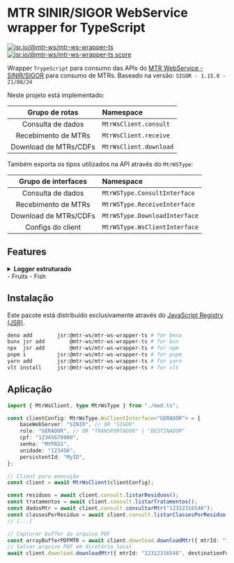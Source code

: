 # MTR SINIR/SIGOR WebService wrapper for TypeScript

[![jsr.io/@mtr-ws/mtr-ws-wrapper-ts](https://jsr.io/badges/@mtr-ws/mtr-ws-wrapper-ts)](https://jsr.io/@mtr-ws/mtr-ws-wrapper-ts)
[![jsr.io/@mtr-ws/mtr-ws-wrapper-ts score](https://jsr.io/badges/@mtr-ws/mtr-ws-wrapper-ts/score)](https://jsr.io/@mtr-ws/mtr-ws-wrapper-ts)

Wrapper `TrypeScript` para consumo das APIs do [MTR WebService - SINIR/SIGOR](https://cetesb.sp.gov.br/sigor-mtr/web-service/) para consumo de MTRs.
Baseado na versão: `SIGOR - 1.15.0 - 21/08/24`

Neste projeto está implementado:

|    Grupo de rotas     | Namespace              |
| :-------------------: | :--------------------- |
|   Consulta de dados   | `MtrWsClient.consult`  |
|  Recebimento de MTRs  | `MtrWsClient.receive`  |
| Download de MTRs/CDFs | `MtrWsClient.download` |

Também exporta os tipos utilizados na API através do `MtrWSType`:

|  Grupo de interfaces  | Namespace                     |
| :-------------------: | :---------------------------- |
|   Consulta de dados   | `MtrWSType.ConsultInterface`  |
|  Recebimento de MTRs  | `MtrWSType.ReceiveInterface`  |
| Download de MTRs/CDFs | `MtrWSType.DownloadInterface` |
|   Configs do client   | `MtrWSType.WsClientInterface` |

## Features

<details><summary><strong>Logger estruturado</strong></summary>

- Estruturação utilizando [LogTape](https://logtape.org/manual/start)
- Tag principal: `mtr-ws-wrapper-ts`
      <details><summary>Configuração sugerida</summary>

```ts
import { configure, getConsoleSink } from "@logtape/logtape";
import { getOpenTelemetrySink } from "@logtape/otel";
import { prettyFormatter } from "@logtape/pretty";

await configure({
    sinks: {
        console: getConsoleSink({ formatter: prettyFormatter }),
        otel: getOpenTelemetrySink(),
    },
    loggers: [
        {
            category: ["mtr-ws-wrapper-ts"],
            lowestLevel: "info",
            sinks: ["console"],
        },
        {
            category: [],
            lowestLevel: "debug",
            sinks: ["otel"],
        },
    ],
});
```

</details>
- Fruits
- Fish

</details>

## Instalação

Este pacote está distribuído exclusivamente através do [JavaScript Registry (JSR)](https://jsr.io/@mtr-ws/mtr-ws-wrapper-ts).

```bash
deno add        jsr:@mtr-ws/mtr-ws-wrapper-ts # for Deno
bunx jsr add        @mtr-ws/mtr-ws-wrapper-ts # for bun
npx  jsr add        @mtr-ws/mtr-ws-wrapper-ts # for npm
pnpm i          jsr:@mtr-ws/mtr-ws-wrapper-ts # for pnpm
yarn add        jsr:@mtr-ws/mtr-ws-wrapper-ts # for yarn
vlt install     jsr:@mtr-ws/mtr-ws-wrapper-ts # for vlt
```

## Aplicação

```ts
import { MtrWsClient, type MtrWsType } from "./mod.ts";

const clientConfig: MtrWsType.WsClientInterface<"GERADOR"> = {
    baseWebServer: "SINIR", // OR "SIGOR"
    role: "GERADOR", // OR "TRANSPORTADOR" | "DESTINADOR"
    cpf: "12345678900",
    senha: "MYPASS",
    unidade: "123456",
    persistentId: "MyID",
};

// Client para execução
const client = await MtrWsClient(clientConfig);

const residuos = await client.consult.listarResiduos();
const tratamentos = await client.consult.listarTratamentos();
const dadosMtr = await client.consult.consultarMtr("12312316546");
const classesPorResiduo = await client.consult.listarClassesPorResiduo("200301");
// [...]

// Capturar buffer do arquivo PDF
const arrayBufferPDFMTR = await client.download.downloadMtr({ mtrId: "12312316546" });
// Salvar arquivo PDF em diretório local
await client.download.downloadMtr({ mtrId: "12312316546", destinationFolder: "./myFolder" });
```
